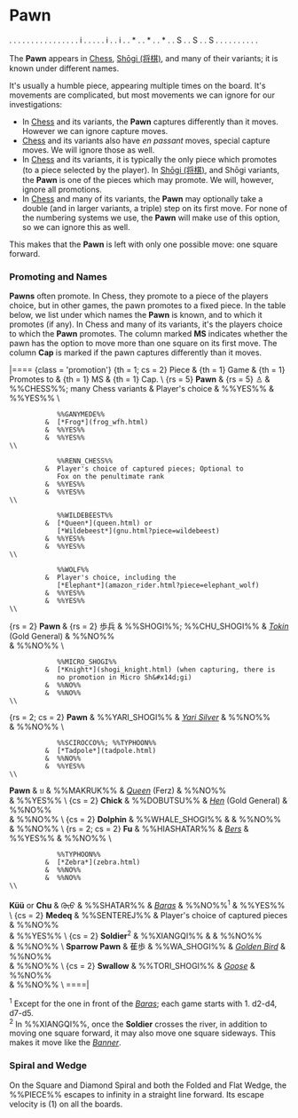 # Pawn

<div class = "movement">
. . . . . . . . .
. . . . . . . i .
. . . . i . . i .
. * . . * . . * .
. S . . S . . S .
. . . . . . . . .
</div>

The **Pawn** appears in [Chess](#wiki), 
[Sh&#x14d;gi (&#x5c06;&#x68cb;)](#wiki:Shogi), and many of their
variants; it is known under different names.

<div style = 'clear: both'></div>

It's usually a humble piece, appearing multiple times on the board.
It's movements are complicated, but most movements we can ignore
for our investigations:

* In [Chess](#wiki) and its variants, the **Pawn** captures differently
  than it moves. However we can ignore capture moves.
* [Chess](#wiki) and its variants also have *en passant* moves, special
  capture moves. We will ignore those as well.
* In [Chess](#wiki) and its variants, it is typically the only piece
  which promotes (to a piece selected by the player). In
  [Sh&#x14d;gi (&#x5c06;&#x68cb;)](#wiki:Shogi), and Sh&#x14d;gi
  variants, the **Pawn** is one of the pieces which may promote.
  We will, however, ignore all promotions.
* In [Chess](#wiki) and many of its variants, the **Pawn** may optionally
  take a double (and in larger variants, a triple) step on its first
  move. For none of the numbering systems we use, the **Pawn** will
  make use of this option, so we can ignore this as well.

This makes that the **Pawn** is left with only one possible move:
one square forward.

### Promoting and Names

**Pawns** often promote. In Chess, they promote to a piece of the
players choice, but in other games, the pawn promotes to a fixed piece.
In the table below, we list under which names the **Pawn** is known, 
and to which it promotes (if any). In Chess and many of its variants,
it's the players choice to which the **Pawn** promotes. The column
marked **MS** indicates whether the pawn has the option to move more than
one square on its first move. The column **Cap** is marked if the pawn
captures differently than it moves.

|====
{class = 'promotion'}
{th = 1; cs = 2} Piece &
{th = 1} Game  &
{th = 1} Promotes to &
{th = 1} MS &
{th = 1} Cap. \\
{rs = 5} **Pawn** & {rs = 5} &#x2659;
             &  %%CHESS%%; many Chess variants
             &  Player's choice
             &  %%YES%% 
             &  %%YES%%                                                      \\

                %%GANYMEDE%%
             &  [*Frog*](frog_wfh.html)
             &  %%YES%% 
             &  %%YES%%                                                      \\

                %%RENN_CHESS%%
             &  Player's choice of captured pieces; Optional to
                Fox on the penultimate rank                                  
             &  %%YES%% 
             &  %%YES%%                                                      \\

                %%WILDEBEEST%%
             &  [*Queen*](queen.html) or
                [*Wildebeest*](gnu.html?piece=wildebeest)
             &  %%YES%% 
             &  %%YES%%                                                      \\

                %%WOLF%%
             &  Player's choice, including the
                [*Elephant*](amazon_rider.html?piece=elephant_wolf)
             &  %%YES%% 
             &  %%YES%%                                                      \\
{rs = 2} **Pawn** & {rs = 2} &#x6B69;&#x5175;
             &  %%SHOGI%%; %%CHU_SHOGI%%
             &  [*Tokin*](gold_general.html?piece=tokin) (Gold General)
             &  %%NO%%  
             &  %%NO%%                                                       \\

                %%MICRO_SHOGI%%
             &  [*Knight*](shogi_knight.html) (when capturing, there is
                no promotion in Micro Sh&#x14d;gi)
             &  %%NO%%  
             &  %%NO%%                                                       \\
{rs = 2; cs = 2} **Pawn**
             &  %%YARI_SHOGI%%
             &  [*Yari Silver*](yari_silver.html)
             &  %%NO%%  
             &  %%NO%%                                                       \\

                %%SCIROCCO%%; %%TYPHOON%%
             &  [*Tadpole*](tadpole.html)
             &  %%NO%%  
             &  %%YES%%                                                      \\
**Pawn** & &#x0E1A;
             &  %%MAKRUK%%
             &  [*Queen*](ferz.html?piece=queen) (Ferz)
             &  %%NO%%  
             &  %%YES%%                                                      \\
{cs = 2} **Chick**    &  %%DOBUTSU%%
             &  [*Hen*](gold_general.html?piece=dobutsu_hen) (Gold General)
             &  %%NO%%  
             &  %%NO%%                                                       \\
{cs = 2} **Dolphin**  &  %%WHALE_SHOGI%%
             &
             &  %%NO%%  
             &  %%NO%%                                                       \\
{rs = 2; cs = 2} **Fu**
             &  %%HIASHATAR%%
             &  [*Bers*](queen.html?piece=pers)
             &  %%YES%%
             &  %%NO%%                                                       \\

                %%TYPHOON%%
             &  [*Zebra*](zebra.html)
             &  %%NO%%  
             &  %%NO%%                                                       \\
**K&#x00FC;&#x00FC;** or **Chu**
             &  <span class = "mongolian">&#x182C;&#x1826;&#x1826;</span>
             &  %%SHATAR%%
             &  [*Baras*](dragon_king.html?piece=baras)
             &  %%NO%%<sup>1</sup>
             &  %%YES%%                                                      \\
{cs = 2} **Medeq**
             &  %%SENTEREJ%%
             &  Player's choice of captured pieces
             &  %%NO%%  
             &  %%YES%%                                                      \\
{cs = 2} **Soldier**<sup>2</sup>
             &  %%XIANGQI%%
             &
             &  %%NO%%  
             &  %%NO%%                                                       \\
**Sparrow Pawn** & &#x8411;&#x6B69;
             &  %%WA_SHOGI%%
             &  [*Golden Bird*](gold_general.html?piece=golden_bird)
             &  %%NO%%  
             &  %%NO%%                                                       \\
{cs = 2} **Swallow**
             &  %%TORI_SHOGI%%
             &  [*Goose*](goose.html)
             &  %%NO%%  
             &  %%NO%%                                                       \\
====|

<sup>1</sup> Except for the one in front of the
             [*Baras*](dragon_king.html?piece=baras); each game starts
             with 1. d2-d4, d7-d5.<br>
<sup>2</sup> In %%XIANGQI%%, once the **Soldier** crosses the river,
             in addition to moving one square forward, it may also
             move one square sideways. This makes it move like the
             [*Banner*](banner.html).

### Spiral and Wedge

On the Square and Diamond Spiral and both the Folded and Flat Wedge,
the %%PIECE%% escapes to infinity in a straight line forward. Its
escape velocity is \(1\) on all the boards.
